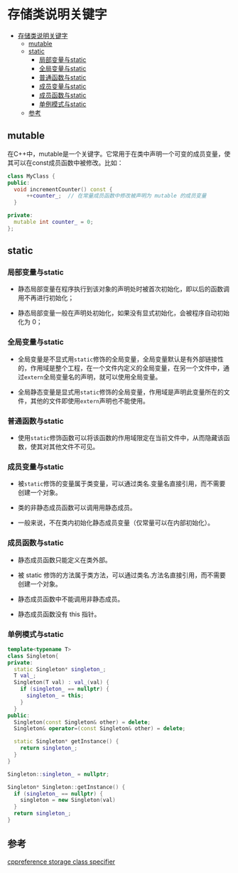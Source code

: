 # 存储类说明关键字

- [存储类说明关键字](#存储类说明关键字)
  - [mutable](#mutable)
  - [static](#static)
    - [局部变量与static](#局部变量与static)
    - [全局变量与static](#全局变量与static)
    - [普通函数与static](#普通函数与static)
    - [成员变量与static](#成员变量与static)
    - [成员函数与static](#成员函数与static)
    - [单例模式与static](#单例模式与static)
  - [参考](#参考)

## mutable

在C++中，mutable是一个关键字。它常用于在类中声明一个可变的成员变量，使其可以在const成员函数中被修改。比如：

```c++
class MyClass {
public:
  void incrementCounter() const {
      ++counter_;  // 在常量成员函数中修改被声明为 mutable 的成员变量
  }

private:
  mutable int counter_ = 0;
};
```

## static

### 局部变量与static

- 静态局部变量在程序执行到该对象的声明处时被首次初始化，即以后的函数调用不再进行初始化；

- 静态局部变量一般在声明处初始化，如果没有显式初始化，会被程序自动初始化为 0；

### 全局变量与static

- 全局变量是不显式用`static`修饰的全局变量，全局变量默认是有外部链接性的，作用域是整个工程，在一个文件内定义的全局变量，在另一个文件中，通过`extern`全局变量名的声明，就可以使用全局变量。

- 全局静态变量是显式用`static`修饰的全局变量，作用域是声明此变量所在的文件，其他的文件即使用`extern`声明也不能使用。

### 普通函数与static

- 使用`static`修饰函数可以将该函数的作用域限定在当前文件中，从而隐藏该函数，使其对其他文件不可见。

### 成员变量与static

- 被`static`修饰的变量属于类变量，可以通过类名.变量名直接引用，而不需要创建一个对象。

- 类的非静态成员函数可以调用用静态成员。

- 一般来说，不在类内初始化静态成员变量（仅常量可以在内部初始化）。

### 成员函数与static

- 静态成员函数只能定义在类外部。

- 被 static 修饰的方法属于类方法，可以通过类名.方法名直接引用，而不需要创建一个对象。

- 静态成员函数中不能调用非静态成员。

- 静态成员函数没有 this 指针。

### 单例模式与static

``` c++
template<typename T>
class Singleton{
private:
  static Singleton* singleton_;
  T val_;
  Singleton(T val) : val_(val) {
    if (singleton_ == nullptr) {
      singleton_ = this;
    }
  }
public:
  Singleton(const Singleton& other) = delete;
  Singleton& operator=(const Singleton& other) = delete;

  static Singleton* getInstance() {
    return singleton_;
  }
}

Singleton::singleton_ = nullptr;

Singleton* Singleton::getInstance() {
  if (singleton_ == nullptr) {
    singleton = new Singleton(val)
  }
  return singleton_;
}
```

## 参考

[cppreference storage class specifier](https://en.cppreference.com/w/cpp/language/storage_duration)
